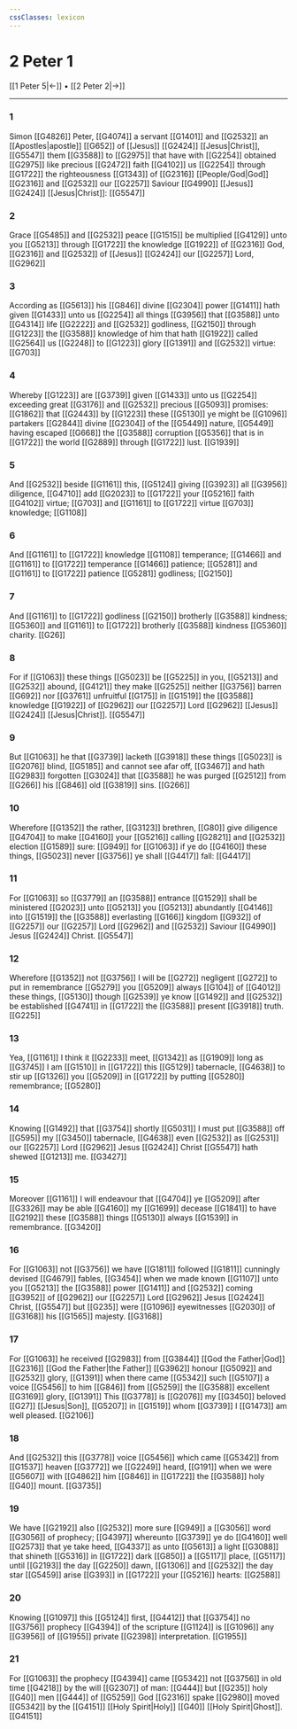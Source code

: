 ```yaml
---
cssClasses: lexicon
---
```

# 2 Peter 1

[[1 Peter 5|←]] • [[2 Peter 2|→]]

---

### 1
Simon [[G4826]] Peter, [[G4074]] a servant [[G1401]] and [[G2532]] an [[Apostles|apostle]] [[G652]] of [[Jesus]] [[G2424]] [[Jesus|Christ]], [[G5547]] them [[G3588]] to [[G2975]] that have with [[G2254]] obtained [[G2975]] like precious [[G2472]] faith [[G4102]] us [[G2254]] through [[G1722]] the righteousness [[G1343]] of [[G2316]] [[People/God|God]] [[G2316]] and [[G2532]] our [[G2257]] Saviour [[G4990]] [[Jesus]] [[G2424]] [[Jesus|Christ]]: [[G5547]]

### 2
Grace [[G5485]] and [[G2532]] peace [[G1515]] be multiplied [[G4129]] unto you [[G5213]] through [[G1722]] the knowledge [[G1922]] of [[G2316]] God, [[G2316]] and [[G2532]] of [[Jesus]] [[G2424]] our [[G2257]] Lord, [[G2962]]

### 3
According as [[G5613]] his [[G846]] divine [[G2304]] power [[G1411]] hath given [[G1433]] unto us [[G2254]] all things [[G3956]] that [[G3588]] unto [[G4314]] life [[G2222]] and [[G2532]] godliness, [[G2150]] through [[G1223]] the [[G3588]] knowledge of him that hath [[G1922]] called [[G2564]] us [[G2248]] to [[G1223]] glory [[G1391]] and [[G2532]] virtue: [[G703]]

### 4
Whereby [[G1223]]  are [[G3739]] given [[G1433]] unto us [[G2254]] exceeding great [[G3176]] and [[G2532]] precious [[G5093]] promises: [[G1862]] that [[G2443]] by [[G1223]] these [[G5130]] ye might be [[G1096]] partakers [[G2844]] divine [[G2304]] of the [[G5449]] nature, [[G5449]] having escaped [[G668]] the [[G3588]] corruption [[G5356]] that is in [[G1722]] the world [[G2889]] through [[G1722]] lust. [[G1939]]

### 5
And [[G2532]] beside [[G1161]] this, [[G5124]] giving [[G3923]] all [[G3956]] diligence, [[G4710]] add [[G2023]] to [[G1722]] your [[G5216]] faith [[G4102]] virtue; [[G703]] and [[G1161]] to [[G1722]] virtue [[G703]] knowledge; [[G1108]]

### 6
And [[G1161]] to [[G1722]] knowledge [[G1108]] temperance; [[G1466]] and [[G1161]] to [[G1722]] temperance [[G1466]] patience; [[G5281]] and [[G1161]] to [[G1722]] patience [[G5281]] godliness; [[G2150]]

### 7
And [[G1161]] to [[G1722]] godliness [[G2150]]  brotherly [[G3588]] kindness; [[G5360]] and [[G1161]] to [[G1722]]  brotherly [[G3588]] kindness [[G5360]] charity. [[G26]]

### 8
For if [[G1063]] these things [[G5023]] be [[G5225]] in you, [[G5213]] and [[G2532]] abound, [[G4121]] they make [[G2525]] neither [[G3756]] barren [[G692]] nor [[G3761]] unfruitful [[G175]] in [[G1519]] the [[G3588]] knowledge [[G1922]] of [[G2962]] our [[G2257]] Lord [[G2962]] [[Jesus]] [[G2424]] [[Jesus|Christ]]. [[G5547]]

### 9
But [[G1063]] he that [[G3739]] lacketh [[G3918]] these things [[G5023]] is [[G2076]] blind, [[G5185]] and cannot see afar off, [[G3467]] and hath [[G2983]] forgotten [[G3024]]  that [[G3588]] he was purged [[G2512]] from [[G266]] his [[G846]] old [[G3819]] sins. [[G266]]

### 10
Wherefore [[G1352]] the rather, [[G3123]] brethren, [[G80]] give diligence [[G4704]] to make [[G4160]] your [[G5216]] calling [[G2821]] and [[G2532]] election [[G1589]] sure: [[G949]] for [[G1063]] if ye do [[G4160]] these things, [[G5023]] never [[G3756]] ye shall [[G4417]] fall: [[G4417]]

### 11
For [[G1063]] so [[G3779]]  an [[G3588]] entrance [[G1529]] shall be ministered [[G2023]] unto [[G5213]] you [[G5213]] abundantly [[G4146]] into [[G1519]] the [[G3588]] everlasting [[G166]] kingdom [[G932]] of [[G2257]] our [[G2257]] Lord [[G2962]] and [[G2532]] Saviour [[G4990]] Jesus [[G2424]] Christ. [[G5547]]

### 12
Wherefore [[G1352]] not [[G3756]] I will be [[G272]] negligent [[G272]] to put in remembrance [[G5279]] you [[G5209]] always [[G104]] of [[G4012]] these things, [[G5130]] though [[G2539]] ye know [[G1492]] and [[G2532]] be established [[G4741]] in [[G1722]] the [[G3588]] present [[G3918]] truth. [[G225]]

### 13
Yea, [[G1161]] I think it [[G2233]] meet, [[G1342]] as [[G1909]] long as [[G3745]] I am [[G1510]] in [[G1722]] this [[G5129]] tabernacle, [[G4638]] to stir up [[G1326]] you [[G5209]] in [[G1722]] by putting [[G5280]] remembrance; [[G5280]]

### 14
Knowing [[G1492]] that [[G3754]] shortly [[G5031]]  I must put [[G3588]] off [[G595]] my [[G3450]] tabernacle, [[G4638]] even [[G2532]] as [[G2531]] our [[G2257]] Lord [[G2962]] Jesus [[G2424]] Christ [[G5547]] hath shewed [[G1213]] me. [[G3427]]

### 15
Moreover [[G1161]] I will endeavour that [[G4704]] ye [[G5209]] after [[G3326]] may be able [[G4160]] my [[G1699]] decease [[G1841]] to have [[G2192]] these [[G3588]] things [[G5130]] always [[G1539]] in remembrance. [[G3420]]

### 16
For [[G1063]] not [[G3756]] we have [[G1811]] followed [[G1811]] cunningly devised [[G4679]] fables, [[G3454]] when we made known [[G1107]] unto you [[G5213]] the [[G3588]] power [[G1411]] and [[G2532]] coming [[G3952]] of [[G2962]] our [[G2257]] Lord [[G2962]] Jesus [[G2424]] Christ, [[G5547]] but [[G235]] were [[G1096]] eyewitnesses [[G2030]] of [[G3168]] his [[G1565]] majesty. [[G3168]]

### 17
For [[G1063]] he received [[G2983]] from [[G3844]] [[God the Father|God]] [[G2316]] [[God the Father|the Father]] [[G3962]] honour [[G5092]] and [[G2532]] glory, [[G1391]] when there came [[G5342]] such [[G5107]] a voice [[G5456]] to him [[G846]] from [[G5259]] the [[G3588]] excellent [[G3169]] glory, [[G1391]] This [[G3778]] is [[G2076]] my [[G3450]] beloved [[G27]] [[Jesus|Son]], [[G5207]] in [[G1519]] whom [[G3739]] I [[G1473]] am well pleased. [[G2106]]

### 18
And [[G2532]] this [[G3778]] voice [[G5456]] which came [[G5342]] from [[G1537]] heaven [[G3772]] we [[G2249]] heard, [[G191]] when we were [[G5607]] with [[G4862]] him [[G846]] in [[G1722]] the [[G3588]] holy [[G40]] mount. [[G3735]]

### 19
We have [[G2192]] also [[G2532]] more sure [[G949]] a [[G3056]] word [[G3056]] of prophecy; [[G4397]] whereunto [[G3739]] ye do [[G4160]] well [[G2573]] that ye take heed, [[G4337]] as unto [[G5613]] a light [[G3088]] that shineth [[G5316]] in [[G1722]] dark [[G850]] a [[G5117]] place, [[G5117]] until [[G2193]] the day [[G2250]] dawn, [[G1306]] and [[G2532]] the day star [[G5459]] arise [[G393]] in [[G1722]] your [[G5216]] hearts: [[G2588]]

### 20
Knowing [[G1097]] this [[G5124]] first, [[G4412]] that [[G3754]] no [[G3756]] prophecy [[G4394]] of the scripture [[G1124]] is [[G1096]] any [[G3956]] of [[G1955]] private [[G2398]] interpretation. [[G1955]]

### 21
For [[G1063]] the prophecy [[G4394]] came [[G5342]] not [[G3756]] in old time [[G4218]] by the will [[G2307]] of man: [[G444]] but [[G235]] holy [[G40]] men [[G444]] of [[G5259]] God [[G2316]] spake [[G2980]] moved [[G5342]] by the [[G4151]] [[Holy Spirit|Holy]] [[G40]] [[Holy Spirit|Ghost]]. [[G4151]]